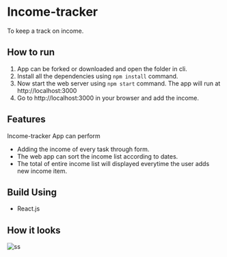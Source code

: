 # Income-tracker
To keep a track on income.

## How to run
1. App can be forked or downloaded and open the folder in cli.
2. Install all the dependencies using `npm install` command.
3. Now start the web server using `npm start` command. The app will run at http://localhost:3000
4. Go to http://localhost:3000 in your browser and add the income.

## Features
Income-tracker App can perform
- Adding the income of every task through form.
- The web app can sort the income list according to dates.
- The total of entire income list will displayed everytime the user adds new income item.

## Build Using
- React.js

## How it looks
![ss](https://github.com/ShreyaMBelanekar42/Income-tracker/assets/99599542/8e53fc91-3cb5-4168-b133-a349b267e85c)

